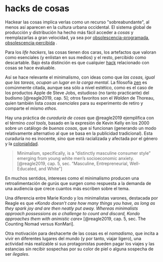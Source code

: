 # hacks de cosas

Hackear las cosas implica verlas como un recurso "sobreabundante", al menos así aparecen en la cultura urbana occidental. El sistema global de producción y distribución ha hecho más fácil acceder a *cosas* y reemplazarlas a gran velocidad, ya sea por [obsolescencia-programada](obsolescencia-programada.md), [obsolescencia-percibida](obsolescencia-percibida.md) .

Para los *life hackers*, las cosas tienen dos caras, los artefactos que valoran como esenciales (y enlistan en sus medios) y el resto, percibido como descartable. Bajo ésta distinción es que cualquier [hack](hack.md) relacionado con cosas se hace evaluable.

Así se hace relevante el minimalismo, con ideas como que *las cosas, igual que las tareas, ocupan un lugar en la carga mental*. La filosofía [zen](zen.md) es comúnmente citada, aunque sea sólo a nivel estético, como es el caso de los productos Apple de Steve Jobs, estudioso (no tanto practicante) del budismo [@reagle2019, cap. 5]; otros favoritos son el *Walden* de Thoreau, quien también lista *cosas esenciales* para su experimento de retiro y comparte el mismo *ethos*.

Hay una práctica de *curaduría de cosas* que @reagle2019 ejemplifica con el término *cool tools*, basado en la expresión de Kevin Kelly en los 2000 sobre un catálogo de *buenas cosas*, que sí funcionan (generando un modo relativamente alternativo al que se basa en la publicidad tradicional). Esta curaduría no es inocente, sino que está racializada y afectada por el género y la [colonialidad](colonialidad.md).

 >
 > Minimalism, specifically, is a “distinctly masculine consumer style” emerging from young white men’s socioeconomic anxiety. [@reagle2019, cap. 5, sec. “Masculine, Entrepreneurial, Well-Educated, and White”]

En muchos sentidos, intereses como el minimalismo producen una retroalimentación de gurús que surgen como respuesta a la demanda de una audiencia que crece cuantos más escriben sobre el tema.

Una diferencia entre Marie Kondo y los minimalistas varones, destacada por Reagle es que *«Kondo doesn’t care how many things you have, as long as they spark joy and are then neatly put away. Whereas minimalists approach possessions as a challenge to count and discard, Kondo approaches them with animistic care»* [@reagle2019, cap. 5, sec. The Counting Nomad versus KonMari].

Otra motivación para deshacerte de las cosas es el *nomadismo*, que incita a vivir en diferentes lugares del mundo (y por tanto, viajar ligero), una actividad más realizable si sus protagonistas pueden pagar los viajes y las estancias sin recibir sospechas por su color de piel o alguna sospecha de ser *ilegales*.
